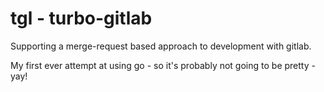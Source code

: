# tgl - turbo-gitlab

Supporting a merge-request based approach to development with gitlab.

My first ever attempt at using go - so it's probably not going to be pretty - yay!
